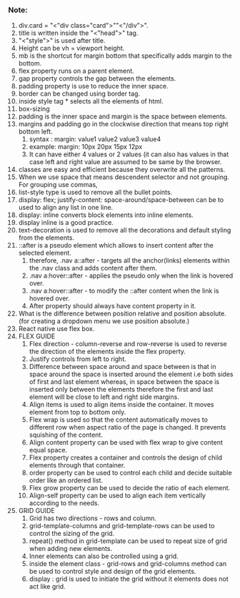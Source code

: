 
### Note:
1. div.card = "<"div class="card">""<"/div">".
2. title is written inside the "<"head">" tag.
3. "<"style">" is used after title.
4. Height can be vh = viewport height.
5. mb is the shortcut for margin bottom that specifically adds margin to the bottom.
6. flex property runs on a parent element.
7. gap property controls the gap between the elements.
8. padding property is use to reduce the inner space.
9. border can be changed using border tag.
10. inside style tag * selects all the elements of html.
11. box-sizing 
12. padding is the inner space and margin is the space between elements.
13. margins and padding go in the clockwise direction that means top right bottom left.
	1. syntax : margin: value1 value2 value3 value4
	2. example: margin: 10px 20px 15px 12px
	3. It can have either 4 values or 2 values (it can also has values in that case left and right value are assumed to be same by the browser.
14. classes are easy and efficient because they overwrite all the patterns.
15. When we use space that means descendent selector and not grouping. For grouping use commas,
16. list-style type is used to remove all the bullet points.
17. display: flex; justify-content: space-around/space-between can be to used to align any list in one line.
18. display: inline converts block elements into inline elements.
19. display inline is a good practice.
20. text-decoration is used to remove all the decorations and default styling from the elements.
21. ::after is a pseudo element which allows to insert content after the selected element.
	1. therefore, .nav a::after - targets all the anchor(links) elements within the .nav class and adds content after them.
	2. .nav a:hover::after -  applies the pseudo only when the link is hovered over.
	3. .nav a:hover::after - to modify the ::after content when the link is hovered over.
	4. After property should always have content property in it.
22. What is the difference between position relative and position absolute. (for creating a dropdown menu we use position absolute.)
23. React native use flex box.
24. FLEX GUIDE 
	1. Flex direction - column-reverse and row-reverse is used to reverse the direction of the elements inside the flex property.
	2. Justify controls from left to right.
	3. Difference between space around and space between is that in space around the space is inserted around the element i.e both sides of first and last element whereas, in space between the space is inserted only between the elements therefore the first and last element will be close to left and right side margins.
	4. Align items is used to align items inside the container. It moves element from top to bottom only.
	5. Flex wrap is used so that the content automatically moves to different row when aspect ratio of the page is changed. It prevents squishing of the content.
	6. Align content property can be used with flex wrap to give content equal space.
	7. Flex property creates a container and controls the design of child elements through that container.
	8. order property can be used to control each child and decide suitable order like an ordered list.
	9. Flex grow property can be used to decide the ratio of each element.
	10. Align-self property can be used to align each item vertically according to the needs.
25. GRID GUIDE 
	1. Grid has two directions - rows and column. 
	2. grid-template-columns and grid-template-rows can be used to control the sizing of the grid.
	3. repeat() method in grid-template can be used to repeat size of grid when adding new elements.
	4. Inner elements can also be controlled using a grid.
	5. inside the element class - grid-rows and grid-columns method can be used to control style and design of the grid elements. 
	6. display : grid is used to initiate the grid without it elements does not act like grid.


